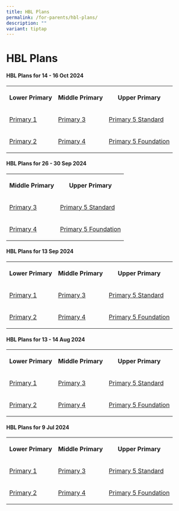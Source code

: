 ```yaml
---
title: HBL Plans
permalink: /for-parents/hbl-plans/
description: ""
variant: tiptap
---
```

<h1><strong>HBL Plans</strong></h1>
<h4><strong>HBL Plans for 14 - 16 Oct 2024</strong></h4>
<table style="minWidth: 75px">
<colgroup>
<col>
<col>
<col>
</colgroup>
<tbody>
<tr>
<th rowspan="1" colspan="1">
<p>Lower Primary</p>
</th>
<th rowspan="1" colspan="1">
<p>Middle Primary</p>
</th>
<th rowspan="1" colspan="1">
<p>Upper Primary</p>
</th>
</tr>
<tr>
<td rowspan="1" colspan="1">
<p><a href="/files/HBL Plans/14 to 16 Oct 2024/P1_CPS__HBL_Plan_14_16_Oct.pdf" rel="noopener nofollow" target="_blank">Primary 1</a>
</p>
</td>
<td rowspan="1" colspan="1">
<p><a href="/files/HBL Plans/14 to 16 Oct 2024/P3_CPS__HBL_Plan_14_16_Oct.pdf" rel="noopener nofollow" target="_blank">Primary 3</a>
</p>
</td>
<td rowspan="1" colspan="1">
<p><a href="/files/HBL Plans/14 to 16 Oct 2024/P5_STANDARD_CPS__HBL_Plan_14_16_Oct.pdf" rel="noopener nofollow" target="_blank">Primary 5 Standard</a>
</p>
</td>
</tr>
<tr>
<td rowspan="1" colspan="1">
<p><a href="/files/HBL Plans/14 to 16 Oct 2024/P2_CPS__HBL_Plan_14_16_Oct.pdf" rel="noopener nofollow" target="_blank">Primary 2</a>
</p>
</td>
<td rowspan="1" colspan="1">
<p><a href="/files/HBL Plans/14 to 16 Oct 2024/P4_CPS__HBL_Plans_14_16_Oct.pdf" rel="noopener nofollow" target="_blank">Primary 4</a>
</p>
</td>
<td rowspan="1" colspan="1">
<p><a href="/files/HBL Plans/14 to 16 Oct 2024/P5_FOUNDATION_CPS__HBL_Plan_14_16_Oct.pdf" rel="noopener nofollow" target="_blank">Primary 5 Foundation</a>
</p>
</td>
</tr>
</tbody>
</table>
<h4><strong>HBL Plans for 26 - 30 Sep 2024</strong></h4>
<table style="minWidth: 50px">
<colgroup>
<col>
<col>
</colgroup>
<tbody>
<tr>
<th rowspan="1" colspan="1">
<p>Middle Primary</p>
</th>
<th rowspan="1" colspan="1">
<p>Upper Primary</p>
</th>
</tr>
<tr>
<td rowspan="1" colspan="1">
<p><a href="/files/HBL Plans/26 to 30 Sep 2024/P3_CPS__HBL_Plan_26_Sep.pdf" rel="noopener nofollow" target="_blank">Primary 3</a>
</p>
</td>
<td rowspan="1" colspan="1">
<p><a href="/files/HBL Plans/26 to 30 Sep 2024/P5_Standard_CPS__HBL_Plan_30_Sep.pdf" rel="noopener nofollow" target="_blank">Primary 5 Standard</a>
</p>
</td>
</tr>
<tr>
<td rowspan="1" colspan="1">
<p><a href="/files/HBL Plans/26 to 30 Sep 2024/P4_CPS__HBL_Plan_27_Sep.pdf" rel="noopener nofollow" target="_blank">Primary 4</a>
</p>
</td>
<td rowspan="1" colspan="1">
<p><a href="/files/HBL Plans/26 to 30 Sep 2024/P5_Foundation_CPS__HBL_Plan_30_Sep.pdf" rel="noopener nofollow" target="_blank">Primary 5 Foundation</a>
</p>
</td>
</tr>
</tbody>
</table>
<p></p>
<h4><strong>HBL Plans for 13 Sep 2024</strong></h4>
<table style="minWidth: 75px">
<colgroup>
<col>
<col>
<col>
</colgroup>
<tbody>
<tr>
<th rowspan="1" colspan="1">
<p>Lower Primary</p>
</th>
<th rowspan="1" colspan="1">
<p>Middle Primary</p>
</th>
<th rowspan="1" colspan="1">
<p>Upper Primary</p>
</th>
</tr>
<tr>
<td rowspan="1" colspan="1">
<p><a href="/files/HBL Plans/13 Sep 2024/P1_CPS__HBL_Plan_13_Sep.pdf" rel="noopener nofollow" target="_blank">Primary 1</a>
</p>
</td>
<td rowspan="1" colspan="1">
<p><a href="/files/HBL Plans/13 Sep 2024/P3_CPS__HBL_Plan_13_Sep.pdf" rel="noopener nofollow" target="_blank">Primary 3</a>
</p>
</td>
<td rowspan="1" colspan="1">
<p><a href="/files/HBL Plans/13 Sep 2024/P5_Standard_CPS__HBL_Plan_13_Sep.pdf" rel="noopener nofollow" target="_blank">Primary 5 Standard</a>
</p>
</td>
</tr>
<tr>
<td rowspan="1" colspan="1">
<p><a href="/files/HBL Plans/13 Sep 2024/P2_CPS__HBL_Plan_13_Sep.pdf" rel="noopener nofollow" target="_blank">Primary 2</a>
</p>
</td>
<td rowspan="1" colspan="1">
<p><a href="/files/HBL Plans/13 Sep 2024/P4_CPS__HBL_Plan_13_Sep.pdf" rel="noopener nofollow" target="_blank">Primary 4</a>
</p>
</td>
<td rowspan="1" colspan="1">
<p><a href="/files/HBL Plans/13 Sep 2024/P5_Foundation_CPS__HBL_Plan_13_Sep.pdf" rel="noopener nofollow" target="_blank">Primary 5 Foundation</a>
</p>
</td>
</tr>
</tbody>
</table>
<p></p>
<h4><strong>HBL Plans for 13 - 14 Aug 2024</strong></h4>
<table style="minWidth: 75px">
<colgroup>
<col>
<col>
<col>
</colgroup>
<tbody>
<tr>
<th rowspan="1" colspan="1">
<p>Lower Primary</p>
</th>
<th rowspan="1" colspan="1">
<p>Middle Primary</p>
</th>
<th rowspan="1" colspan="1">
<p>Upper Primary</p>
</th>
</tr>
<tr>
<td rowspan="1" colspan="1">
<p><a href="/files/HBL Plans/13_14Aug2024/P1_CPS__HBL_Plan_13_14_Aug.pdf" rel="noopener noreferrer nofollow" target="_blank">Primary 1</a>
</p>
</td>
<td rowspan="1" colspan="1">
<p><a href="/files/HBL Plans/13_14Aug2024/P3_CPS__HBL_Plan_13_14_Aug.pdf" rel="noopener noreferrer nofollow" target="_blank">Primary 3</a>
</p>
</td>
<td rowspan="1" colspan="1">
<p><a href="/files/HBL Plans/13_14Aug2024/P5_STARDARD_CPS__HBL_Plan_13_14_Aug.pdf" rel="noopener noreferrer nofollow" target="_blank">Primary 5 Standard</a>
</p>
</td>
</tr>
<tr>
<td rowspan="1" colspan="1">
<p><a href="/files/HBL Plans/13_14Aug2024/P2_CPS__HBL_Plan_13_14_Aug.pdf" rel="noopener noreferrer nofollow" target="_blank">Primary 2</a>
</p>
</td>
<td rowspan="1" colspan="1">
<p><a href="/files/HBL Plans/13_14Aug2024/P4_CPS__HBL_Plan_13_14_Aug.pdf" rel="noopener noreferrer nofollow" target="_blank">Primary 4</a>
</p>
</td>
<td rowspan="1" colspan="1">
<p><a href="/files/HBL Plans/13_14Aug2024/P5_FOUNDATION_CPS__HBL_Plan_13_14_Aug.pdf" rel="noopener noreferrer nofollow" target="_blank">Primary 5 Foundation</a>
</p>
</td>
</tr>
</tbody>
</table>
<p></p>
<h4><strong>HBL Plans for 9 Jul 2024</strong></h4>
<table style="minWidth: 75px">
<colgroup>
<col>
<col>
<col>
</colgroup>
<tbody>
<tr>
<th rowspan="1" colspan="1">
<p>Lower Primary</p>
</th>
<th rowspan="1" colspan="1">
<p>Middle Primary</p>
</th>
<th rowspan="1" colspan="1">
<p>Upper Primary</p>
</th>
</tr>
<tr>
<td rowspan="1" colspan="1">
<p><a href="/files/HBL%20Plans/9%20Jul%202024/P1_CPS__HBL_Day_Plan_9_July.pdf" rel="noopener noreferrer nofollow" target="_blank">Primary 1</a>
</p>
</td>
<td rowspan="1" colspan="1">
<p><a href="/files/HBL%20Plans/9%20Jul%202024/P3_CPS__HBL_Day_Plan_9_July.pdf" rel="noopener noreferrer nofollow" target="_blank">Primary 3</a>
</p>
</td>
<td rowspan="1" colspan="1">
<p><a href="/files/HBL%20Plans/9%20Jul%202024/P5_STD_CPS__HBL_Day_Plan_9_July.pdf" rel="noopener noreferrer nofollow" target="_blank">Primary 5 Standard</a>
</p>
</td>
</tr>
<tr>
<td rowspan="1" colspan="1">
<p><a href="/files/HBL%20Plans/9%20Jul%202024/P2_CPS__HBL_Day_Plan_9_July.pdf" rel="noopener noreferrer nofollow" target="_blank">Primary 2</a>
</p>
</td>
<td rowspan="1" colspan="1">
<p><a href="/files/HBL%20Plans/9%20Jul%202024/P4_CPS__HBL_Day_Plan_9_July.pdf" rel="noopener noreferrer nofollow" target="_blank">Primary 4</a>
</p>
</td>
<td rowspan="1" colspan="1">
<p><a href="/files/HBL%20Plans/9%20Jul%202024/P5_FDN_CPS__HBL_Day_Plan_9_July.pdf" rel="noopener noreferrer nofollow" target="_blank">Primary 5 Foundation</a>
</p>
</td>
</tr>
</tbody>
</table>
<p></p>
<h4></h4>
<p></p>